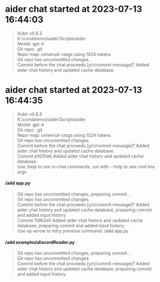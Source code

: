 
# aider chat started at 2023-07-13 16:44:03

> Aider v0.8.3  
> K:\conda\envs\aider\Scripts\aider  
> Model: gpt-4  
> Git repo: .git  
> Repo-map: universal-ctags using 1024 tokens  
> Git repo has uncommitted changes.  
> Commit before the chat proceeds [y/n/commit message]? Added aider chat history and updated cache database.  

# aider chat started at 2023-07-13 16:44:35

> Aider v0.8.3  
> K:\conda\envs\aider\Scripts\aider  
> Model: gpt-4  
> Git repo: .git  
> Repo-map: universal-ctags using 1024 tokens  
> Git repo has uncommitted changes.  
> Commit before the chat proceeds [y/n/commit message]? Added aider chat history and updated cache database.  
> Commit e0010eb Added aider chat history and updated cache database.  
> Use /help to see in-chat commands, run with --help to see cmd line args  

#### /add app.py  
> Git repo has uncommitted changes, preparing commit...  
> Git repo has uncommitted changes.  
> Commit before the chat proceeds [y/n/commit message]? Added aider chat history and updated cache database, preparing commit and added input history.  
> Commit 11d62e0 Added aider chat history and updated cache database, preparing commit and added input history.  
> Use up-arrow to retry previous command: /add app.py  

#### /add examples\discordReader.py  
> Git repo has uncommitted changes, preparing commit...  
> Git repo has uncommitted changes.  
> Commit before the chat proceeds [y/n/commit message]? Added aider chat history and updated cache database, preparing commit and added input history.  
